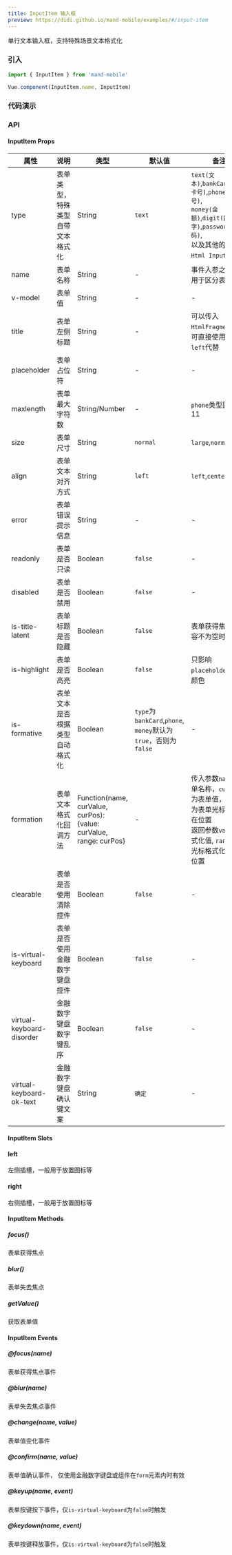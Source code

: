 ```yaml
---
title: InputItem 输入框
preview: https://didi.github.io/mand-mobile/examples/#/input-item
---
```


单行文本输入框，支持特殊场景文本格式化

### 引入

```javascript
import { InputItem } from 'mand-mobile'

Vue.component(InputItem.name, InputItem)
```

### 代码演示
<!-- DEMO -->

### API

#### InputItem Props
|属性 | 说明 | 类型 | 默认值 | 备注|
|----|-----|------|------|------|
|type|表单类型，特殊类型自带文本格式化|String|`text`|`text(文本)`,`bankCard(银行卡号)`,`phone(手机号)`,<br/>`money(金额)`,`digit(数字)`,`password(密码)`,<br/>以及其他的标准`Html Input`类型|
|name|表单名称|String|-|事件入参之一，可用于区分表单组件|
|v-model|表单值|String|-|-|
|title|表单左侧标题|String|-|可以传入`HtmlFragment`，也可直接使用`slot left`代替|
|placeholder|表单占位符|String|-|-|
|maxlength|表单最大字符数|String/Number|-|`phone`类型固定为11|
|size|表单尺寸|String|`normal`|`large`,`normal`|
|align|表单文本对齐方式|String|`left`|`left`,`center`,`right`|
|error|表单错误提示信息|String|-|-|
|readonly|表单是否只读|Boolean|`false`|-|
|disabled|表单是否禁用|Boolean|`false`|-|
|is-title-latent|表单标题是否隐藏|Boolean|`false`|表单获得焦点或内容不为空时展示|
|is-highlight|表单是否高亮|Boolean|`false`|只影响`placeholder`字体颜色|
|is-formative|表单文本是否根据类型自动格式化|Boolean|`type`为`bankCard`,`phone`, `money`默认为`true`，否则为`false`|-|
|formation|表单文本格式化回调方法|Function(name, curValue, curPos): {value: curValue, range: curPos}|-|传入参数`name`为表单名称，`curValue`为表单值，`curPos`为表单光标当前所在位置<br/>返回参数`value`格式化值, `range`表单光标格式化后所在位置|
|clearable|表单是否使用清除控件|Boolean|`false`|-|
|is-virtual-keyboard|表单是否使用金融数字键盘控件|Boolean|`false`|-|
|virtual-keyboard-disorder|金融数字键盘数字键乱序|Boolean|`false`|-|
|virtual-keyboard-ok-text|金融数字键盘确认键文案|String|`确定`|-|

#### InputItem Slots

#### left
左侧插槽，一般用于放置图标等

#### right
右侧插槽，一般用于放置图标等

#### InputItem Methods

##### focus()
表单获得焦点

##### blur()
表单失去焦点

##### getValue()
获取表单值

#### InputItem Events

##### @focus(name)
表单获得焦点事件

##### @blur(name)
表单失去焦点事件

##### @change(name, value)
表单值变化事件

##### @confirm(name, value)
表单值确认事件， 仅使用金融数字键盘或组件在`form`元素内时有效

##### @keyup(name, event)
表单按键按下事件，仅`is-virtual-keyboard`为`false`时触发

##### @keydown(name, event)
表单按键释放事件，仅`is-virtual-keyboard`为`false`时触发